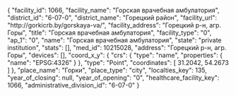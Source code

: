{
    "facility_id": 1066,
    "facility_name": "Горская врачебная амбулатория",
    "district_id": "6-07-0",
    "district_name": "Горецкий район",
    "facility_url": "http:\/\/gorkicrb.by\/gorskaya-va\/",
    "facility_address": "Горецкий р-н, агр. Горы",
    "title": "Горская врачебная амбулатория",
    "facility_type": "0",
    "ap_1": "0",
    "name": "Горская врачебная амбулатория",
    "state": "private institution",
    "stats": [],
    "med_id": 10215028,
    "address": "Горецкий р-н, агр. Горы",
    "devices": [],
    "coord_x_y": {
        "crs": {
            "type": "name",
            "properties": {
                "name": "EPSG:4326"
            }
        },
        "type": "Point",
        "coordinates": [
            31.2042,
            54.2673
        ]
    },
    "place_name": "Горки",
    "place_type": "city",
    "localties_key": 135,
    "year_of_closing": null,
    "year_of_opening": "0",
    "healthcare_facility_key": 1066,
    "administrative_division_id": "6-07-0"
}